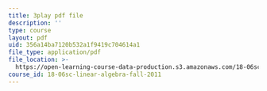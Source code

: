 ```yaml
---
title: 3play pdf file
description: ''
type: course
layout: pdf
uid: 356a14ba7120b532a1f9419c704614a1
file_type: application/pdf
file_location: >-
  https://open-learning-course-data-production.s3.amazonaws.com/18-06sc-linear-algebra-fall-2011/356a14ba7120b532a1f9419c704614a1_lGGDIGizcQ0.pdf
course_id: 18-06sc-linear-algebra-fall-2011
---
```

